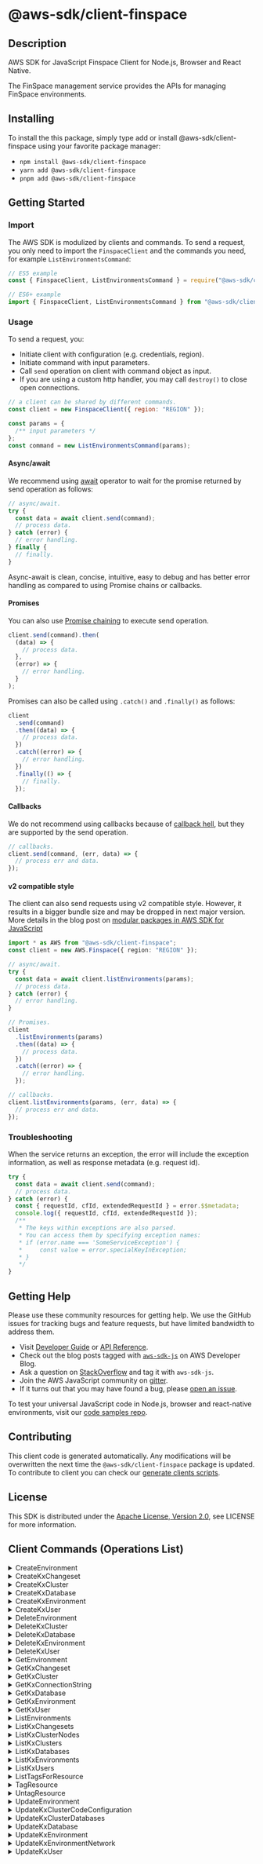 <!-- generated file, do not edit directly -->

# @aws-sdk/client-finspace

## Description

AWS SDK for JavaScript Finspace Client for Node.js, Browser and React Native.

<p>The FinSpace management service provides the APIs for managing FinSpace environments.</p>

## Installing

To install the this package, simply type add or install @aws-sdk/client-finspace
using your favorite package manager:

- `npm install @aws-sdk/client-finspace`
- `yarn add @aws-sdk/client-finspace`
- `pnpm add @aws-sdk/client-finspace`

## Getting Started

### Import

The AWS SDK is modulized by clients and commands.
To send a request, you only need to import the `FinspaceClient` and
the commands you need, for example `ListEnvironmentsCommand`:

```js
// ES5 example
const { FinspaceClient, ListEnvironmentsCommand } = require("@aws-sdk/client-finspace");
```

```ts
// ES6+ example
import { FinspaceClient, ListEnvironmentsCommand } from "@aws-sdk/client-finspace";
```

### Usage

To send a request, you:

- Initiate client with configuration (e.g. credentials, region).
- Initiate command with input parameters.
- Call `send` operation on client with command object as input.
- If you are using a custom http handler, you may call `destroy()` to close open connections.

```js
// a client can be shared by different commands.
const client = new FinspaceClient({ region: "REGION" });

const params = {
  /** input parameters */
};
const command = new ListEnvironmentsCommand(params);
```

#### Async/await

We recommend using [await](https://developer.mozilla.org/en-US/docs/Web/JavaScript/Reference/Operators/await)
operator to wait for the promise returned by send operation as follows:

```js
// async/await.
try {
  const data = await client.send(command);
  // process data.
} catch (error) {
  // error handling.
} finally {
  // finally.
}
```

Async-await is clean, concise, intuitive, easy to debug and has better error handling
as compared to using Promise chains or callbacks.

#### Promises

You can also use [Promise chaining](https://developer.mozilla.org/en-US/docs/Web/JavaScript/Guide/Using_promises#chaining)
to execute send operation.

```js
client.send(command).then(
  (data) => {
    // process data.
  },
  (error) => {
    // error handling.
  }
);
```

Promises can also be called using `.catch()` and `.finally()` as follows:

```js
client
  .send(command)
  .then((data) => {
    // process data.
  })
  .catch((error) => {
    // error handling.
  })
  .finally(() => {
    // finally.
  });
```

#### Callbacks

We do not recommend using callbacks because of [callback hell](http://callbackhell.com/),
but they are supported by the send operation.

```js
// callbacks.
client.send(command, (err, data) => {
  // process err and data.
});
```

#### v2 compatible style

The client can also send requests using v2 compatible style.
However, it results in a bigger bundle size and may be dropped in next major version. More details in the blog post
on [modular packages in AWS SDK for JavaScript](https://aws.amazon.com/blogs/developer/modular-packages-in-aws-sdk-for-javascript/)

```ts
import * as AWS from "@aws-sdk/client-finspace";
const client = new AWS.Finspace({ region: "REGION" });

// async/await.
try {
  const data = await client.listEnvironments(params);
  // process data.
} catch (error) {
  // error handling.
}

// Promises.
client
  .listEnvironments(params)
  .then((data) => {
    // process data.
  })
  .catch((error) => {
    // error handling.
  });

// callbacks.
client.listEnvironments(params, (err, data) => {
  // process err and data.
});
```

### Troubleshooting

When the service returns an exception, the error will include the exception information,
as well as response metadata (e.g. request id).

```js
try {
  const data = await client.send(command);
  // process data.
} catch (error) {
  const { requestId, cfId, extendedRequestId } = error.$$metadata;
  console.log({ requestId, cfId, extendedRequestId });
  /**
   * The keys within exceptions are also parsed.
   * You can access them by specifying exception names:
   * if (error.name === 'SomeServiceException') {
   *     const value = error.specialKeyInException;
   * }
   */
}
```

## Getting Help

Please use these community resources for getting help.
We use the GitHub issues for tracking bugs and feature requests, but have limited bandwidth to address them.

- Visit [Developer Guide](https://docs.aws.amazon.com/sdk-for-javascript/v3/developer-guide/welcome.html)
  or [API Reference](https://docs.aws.amazon.com/AWSJavaScriptSDK/v3/latest/index.html).
- Check out the blog posts tagged with [`aws-sdk-js`](https://aws.amazon.com/blogs/developer/tag/aws-sdk-js/)
  on AWS Developer Blog.
- Ask a question on [StackOverflow](https://stackoverflow.com/questions/tagged/aws-sdk-js) and tag it with `aws-sdk-js`.
- Join the AWS JavaScript community on [gitter](https://gitter.im/aws/aws-sdk-js-v3).
- If it turns out that you may have found a bug, please [open an issue](https://github.com/aws/aws-sdk-js-v3/issues/new/choose).

To test your universal JavaScript code in Node.js, browser and react-native environments,
visit our [code samples repo](https://github.com/aws-samples/aws-sdk-js-tests).

## Contributing

This client code is generated automatically. Any modifications will be overwritten the next time the `@aws-sdk/client-finspace` package is updated.
To contribute to client you can check our [generate clients scripts](https://github.com/aws/aws-sdk-js-v3/tree/main/scripts/generate-clients).

## License

This SDK is distributed under the
[Apache License, Version 2.0](http://www.apache.org/licenses/LICENSE-2.0),
see LICENSE for more information.

## Client Commands (Operations List)

<details>
<summary>
CreateEnvironment
</summary>

[Command API Reference](https://docs.aws.amazon.com/AWSJavaScriptSDK/v3/latest/clients/client-finspace/classes/createenvironmentcommand.html) / [Input](https://docs.aws.amazon.com/AWSJavaScriptSDK/v3/latest/clients/client-finspace/interfaces/createenvironmentcommandinput.html) / [Output](https://docs.aws.amazon.com/AWSJavaScriptSDK/v3/latest/clients/client-finspace/interfaces/createenvironmentcommandoutput.html)

</details>
<details>
<summary>
CreateKxChangeset
</summary>

[Command API Reference](https://docs.aws.amazon.com/AWSJavaScriptSDK/v3/latest/clients/client-finspace/classes/createkxchangesetcommand.html) / [Input](https://docs.aws.amazon.com/AWSJavaScriptSDK/v3/latest/clients/client-finspace/interfaces/createkxchangesetcommandinput.html) / [Output](https://docs.aws.amazon.com/AWSJavaScriptSDK/v3/latest/clients/client-finspace/interfaces/createkxchangesetcommandoutput.html)

</details>
<details>
<summary>
CreateKxCluster
</summary>

[Command API Reference](https://docs.aws.amazon.com/AWSJavaScriptSDK/v3/latest/clients/client-finspace/classes/createkxclustercommand.html) / [Input](https://docs.aws.amazon.com/AWSJavaScriptSDK/v3/latest/clients/client-finspace/interfaces/createkxclustercommandinput.html) / [Output](https://docs.aws.amazon.com/AWSJavaScriptSDK/v3/latest/clients/client-finspace/interfaces/createkxclustercommandoutput.html)

</details>
<details>
<summary>
CreateKxDatabase
</summary>

[Command API Reference](https://docs.aws.amazon.com/AWSJavaScriptSDK/v3/latest/clients/client-finspace/classes/createkxdatabasecommand.html) / [Input](https://docs.aws.amazon.com/AWSJavaScriptSDK/v3/latest/clients/client-finspace/interfaces/createkxdatabasecommandinput.html) / [Output](https://docs.aws.amazon.com/AWSJavaScriptSDK/v3/latest/clients/client-finspace/interfaces/createkxdatabasecommandoutput.html)

</details>
<details>
<summary>
CreateKxEnvironment
</summary>

[Command API Reference](https://docs.aws.amazon.com/AWSJavaScriptSDK/v3/latest/clients/client-finspace/classes/createkxenvironmentcommand.html) / [Input](https://docs.aws.amazon.com/AWSJavaScriptSDK/v3/latest/clients/client-finspace/interfaces/createkxenvironmentcommandinput.html) / [Output](https://docs.aws.amazon.com/AWSJavaScriptSDK/v3/latest/clients/client-finspace/interfaces/createkxenvironmentcommandoutput.html)

</details>
<details>
<summary>
CreateKxUser
</summary>

[Command API Reference](https://docs.aws.amazon.com/AWSJavaScriptSDK/v3/latest/clients/client-finspace/classes/createkxusercommand.html) / [Input](https://docs.aws.amazon.com/AWSJavaScriptSDK/v3/latest/clients/client-finspace/interfaces/createkxusercommandinput.html) / [Output](https://docs.aws.amazon.com/AWSJavaScriptSDK/v3/latest/clients/client-finspace/interfaces/createkxusercommandoutput.html)

</details>
<details>
<summary>
DeleteEnvironment
</summary>

[Command API Reference](https://docs.aws.amazon.com/AWSJavaScriptSDK/v3/latest/clients/client-finspace/classes/deleteenvironmentcommand.html) / [Input](https://docs.aws.amazon.com/AWSJavaScriptSDK/v3/latest/clients/client-finspace/interfaces/deleteenvironmentcommandinput.html) / [Output](https://docs.aws.amazon.com/AWSJavaScriptSDK/v3/latest/clients/client-finspace/interfaces/deleteenvironmentcommandoutput.html)

</details>
<details>
<summary>
DeleteKxCluster
</summary>

[Command API Reference](https://docs.aws.amazon.com/AWSJavaScriptSDK/v3/latest/clients/client-finspace/classes/deletekxclustercommand.html) / [Input](https://docs.aws.amazon.com/AWSJavaScriptSDK/v3/latest/clients/client-finspace/interfaces/deletekxclustercommandinput.html) / [Output](https://docs.aws.amazon.com/AWSJavaScriptSDK/v3/latest/clients/client-finspace/interfaces/deletekxclustercommandoutput.html)

</details>
<details>
<summary>
DeleteKxDatabase
</summary>

[Command API Reference](https://docs.aws.amazon.com/AWSJavaScriptSDK/v3/latest/clients/client-finspace/classes/deletekxdatabasecommand.html) / [Input](https://docs.aws.amazon.com/AWSJavaScriptSDK/v3/latest/clients/client-finspace/interfaces/deletekxdatabasecommandinput.html) / [Output](https://docs.aws.amazon.com/AWSJavaScriptSDK/v3/latest/clients/client-finspace/interfaces/deletekxdatabasecommandoutput.html)

</details>
<details>
<summary>
DeleteKxEnvironment
</summary>

[Command API Reference](https://docs.aws.amazon.com/AWSJavaScriptSDK/v3/latest/clients/client-finspace/classes/deletekxenvironmentcommand.html) / [Input](https://docs.aws.amazon.com/AWSJavaScriptSDK/v3/latest/clients/client-finspace/interfaces/deletekxenvironmentcommandinput.html) / [Output](https://docs.aws.amazon.com/AWSJavaScriptSDK/v3/latest/clients/client-finspace/interfaces/deletekxenvironmentcommandoutput.html)

</details>
<details>
<summary>
DeleteKxUser
</summary>

[Command API Reference](https://docs.aws.amazon.com/AWSJavaScriptSDK/v3/latest/clients/client-finspace/classes/deletekxusercommand.html) / [Input](https://docs.aws.amazon.com/AWSJavaScriptSDK/v3/latest/clients/client-finspace/interfaces/deletekxusercommandinput.html) / [Output](https://docs.aws.amazon.com/AWSJavaScriptSDK/v3/latest/clients/client-finspace/interfaces/deletekxusercommandoutput.html)

</details>
<details>
<summary>
GetEnvironment
</summary>

[Command API Reference](https://docs.aws.amazon.com/AWSJavaScriptSDK/v3/latest/clients/client-finspace/classes/getenvironmentcommand.html) / [Input](https://docs.aws.amazon.com/AWSJavaScriptSDK/v3/latest/clients/client-finspace/interfaces/getenvironmentcommandinput.html) / [Output](https://docs.aws.amazon.com/AWSJavaScriptSDK/v3/latest/clients/client-finspace/interfaces/getenvironmentcommandoutput.html)

</details>
<details>
<summary>
GetKxChangeset
</summary>

[Command API Reference](https://docs.aws.amazon.com/AWSJavaScriptSDK/v3/latest/clients/client-finspace/classes/getkxchangesetcommand.html) / [Input](https://docs.aws.amazon.com/AWSJavaScriptSDK/v3/latest/clients/client-finspace/interfaces/getkxchangesetcommandinput.html) / [Output](https://docs.aws.amazon.com/AWSJavaScriptSDK/v3/latest/clients/client-finspace/interfaces/getkxchangesetcommandoutput.html)

</details>
<details>
<summary>
GetKxCluster
</summary>

[Command API Reference](https://docs.aws.amazon.com/AWSJavaScriptSDK/v3/latest/clients/client-finspace/classes/getkxclustercommand.html) / [Input](https://docs.aws.amazon.com/AWSJavaScriptSDK/v3/latest/clients/client-finspace/interfaces/getkxclustercommandinput.html) / [Output](https://docs.aws.amazon.com/AWSJavaScriptSDK/v3/latest/clients/client-finspace/interfaces/getkxclustercommandoutput.html)

</details>
<details>
<summary>
GetKxConnectionString
</summary>

[Command API Reference](https://docs.aws.amazon.com/AWSJavaScriptSDK/v3/latest/clients/client-finspace/classes/getkxconnectionstringcommand.html) / [Input](https://docs.aws.amazon.com/AWSJavaScriptSDK/v3/latest/clients/client-finspace/interfaces/getkxconnectionstringcommandinput.html) / [Output](https://docs.aws.amazon.com/AWSJavaScriptSDK/v3/latest/clients/client-finspace/interfaces/getkxconnectionstringcommandoutput.html)

</details>
<details>
<summary>
GetKxDatabase
</summary>

[Command API Reference](https://docs.aws.amazon.com/AWSJavaScriptSDK/v3/latest/clients/client-finspace/classes/getkxdatabasecommand.html) / [Input](https://docs.aws.amazon.com/AWSJavaScriptSDK/v3/latest/clients/client-finspace/interfaces/getkxdatabasecommandinput.html) / [Output](https://docs.aws.amazon.com/AWSJavaScriptSDK/v3/latest/clients/client-finspace/interfaces/getkxdatabasecommandoutput.html)

</details>
<details>
<summary>
GetKxEnvironment
</summary>

[Command API Reference](https://docs.aws.amazon.com/AWSJavaScriptSDK/v3/latest/clients/client-finspace/classes/getkxenvironmentcommand.html) / [Input](https://docs.aws.amazon.com/AWSJavaScriptSDK/v3/latest/clients/client-finspace/interfaces/getkxenvironmentcommandinput.html) / [Output](https://docs.aws.amazon.com/AWSJavaScriptSDK/v3/latest/clients/client-finspace/interfaces/getkxenvironmentcommandoutput.html)

</details>
<details>
<summary>
GetKxUser
</summary>

[Command API Reference](https://docs.aws.amazon.com/AWSJavaScriptSDK/v3/latest/clients/client-finspace/classes/getkxusercommand.html) / [Input](https://docs.aws.amazon.com/AWSJavaScriptSDK/v3/latest/clients/client-finspace/interfaces/getkxusercommandinput.html) / [Output](https://docs.aws.amazon.com/AWSJavaScriptSDK/v3/latest/clients/client-finspace/interfaces/getkxusercommandoutput.html)

</details>
<details>
<summary>
ListEnvironments
</summary>

[Command API Reference](https://docs.aws.amazon.com/AWSJavaScriptSDK/v3/latest/clients/client-finspace/classes/listenvironmentscommand.html) / [Input](https://docs.aws.amazon.com/AWSJavaScriptSDK/v3/latest/clients/client-finspace/interfaces/listenvironmentscommandinput.html) / [Output](https://docs.aws.amazon.com/AWSJavaScriptSDK/v3/latest/clients/client-finspace/interfaces/listenvironmentscommandoutput.html)

</details>
<details>
<summary>
ListKxChangesets
</summary>

[Command API Reference](https://docs.aws.amazon.com/AWSJavaScriptSDK/v3/latest/clients/client-finspace/classes/listkxchangesetscommand.html) / [Input](https://docs.aws.amazon.com/AWSJavaScriptSDK/v3/latest/clients/client-finspace/interfaces/listkxchangesetscommandinput.html) / [Output](https://docs.aws.amazon.com/AWSJavaScriptSDK/v3/latest/clients/client-finspace/interfaces/listkxchangesetscommandoutput.html)

</details>
<details>
<summary>
ListKxClusterNodes
</summary>

[Command API Reference](https://docs.aws.amazon.com/AWSJavaScriptSDK/v3/latest/clients/client-finspace/classes/listkxclusternodescommand.html) / [Input](https://docs.aws.amazon.com/AWSJavaScriptSDK/v3/latest/clients/client-finspace/interfaces/listkxclusternodescommandinput.html) / [Output](https://docs.aws.amazon.com/AWSJavaScriptSDK/v3/latest/clients/client-finspace/interfaces/listkxclusternodescommandoutput.html)

</details>
<details>
<summary>
ListKxClusters
</summary>

[Command API Reference](https://docs.aws.amazon.com/AWSJavaScriptSDK/v3/latest/clients/client-finspace/classes/listkxclusterscommand.html) / [Input](https://docs.aws.amazon.com/AWSJavaScriptSDK/v3/latest/clients/client-finspace/interfaces/listkxclusterscommandinput.html) / [Output](https://docs.aws.amazon.com/AWSJavaScriptSDK/v3/latest/clients/client-finspace/interfaces/listkxclusterscommandoutput.html)

</details>
<details>
<summary>
ListKxDatabases
</summary>

[Command API Reference](https://docs.aws.amazon.com/AWSJavaScriptSDK/v3/latest/clients/client-finspace/classes/listkxdatabasescommand.html) / [Input](https://docs.aws.amazon.com/AWSJavaScriptSDK/v3/latest/clients/client-finspace/interfaces/listkxdatabasescommandinput.html) / [Output](https://docs.aws.amazon.com/AWSJavaScriptSDK/v3/latest/clients/client-finspace/interfaces/listkxdatabasescommandoutput.html)

</details>
<details>
<summary>
ListKxEnvironments
</summary>

[Command API Reference](https://docs.aws.amazon.com/AWSJavaScriptSDK/v3/latest/clients/client-finspace/classes/listkxenvironmentscommand.html) / [Input](https://docs.aws.amazon.com/AWSJavaScriptSDK/v3/latest/clients/client-finspace/interfaces/listkxenvironmentscommandinput.html) / [Output](https://docs.aws.amazon.com/AWSJavaScriptSDK/v3/latest/clients/client-finspace/interfaces/listkxenvironmentscommandoutput.html)

</details>
<details>
<summary>
ListKxUsers
</summary>

[Command API Reference](https://docs.aws.amazon.com/AWSJavaScriptSDK/v3/latest/clients/client-finspace/classes/listkxuserscommand.html) / [Input](https://docs.aws.amazon.com/AWSJavaScriptSDK/v3/latest/clients/client-finspace/interfaces/listkxuserscommandinput.html) / [Output](https://docs.aws.amazon.com/AWSJavaScriptSDK/v3/latest/clients/client-finspace/interfaces/listkxuserscommandoutput.html)

</details>
<details>
<summary>
ListTagsForResource
</summary>

[Command API Reference](https://docs.aws.amazon.com/AWSJavaScriptSDK/v3/latest/clients/client-finspace/classes/listtagsforresourcecommand.html) / [Input](https://docs.aws.amazon.com/AWSJavaScriptSDK/v3/latest/clients/client-finspace/interfaces/listtagsforresourcecommandinput.html) / [Output](https://docs.aws.amazon.com/AWSJavaScriptSDK/v3/latest/clients/client-finspace/interfaces/listtagsforresourcecommandoutput.html)

</details>
<details>
<summary>
TagResource
</summary>

[Command API Reference](https://docs.aws.amazon.com/AWSJavaScriptSDK/v3/latest/clients/client-finspace/classes/tagresourcecommand.html) / [Input](https://docs.aws.amazon.com/AWSJavaScriptSDK/v3/latest/clients/client-finspace/interfaces/tagresourcecommandinput.html) / [Output](https://docs.aws.amazon.com/AWSJavaScriptSDK/v3/latest/clients/client-finspace/interfaces/tagresourcecommandoutput.html)

</details>
<details>
<summary>
UntagResource
</summary>

[Command API Reference](https://docs.aws.amazon.com/AWSJavaScriptSDK/v3/latest/clients/client-finspace/classes/untagresourcecommand.html) / [Input](https://docs.aws.amazon.com/AWSJavaScriptSDK/v3/latest/clients/client-finspace/interfaces/untagresourcecommandinput.html) / [Output](https://docs.aws.amazon.com/AWSJavaScriptSDK/v3/latest/clients/client-finspace/interfaces/untagresourcecommandoutput.html)

</details>
<details>
<summary>
UpdateEnvironment
</summary>

[Command API Reference](https://docs.aws.amazon.com/AWSJavaScriptSDK/v3/latest/clients/client-finspace/classes/updateenvironmentcommand.html) / [Input](https://docs.aws.amazon.com/AWSJavaScriptSDK/v3/latest/clients/client-finspace/interfaces/updateenvironmentcommandinput.html) / [Output](https://docs.aws.amazon.com/AWSJavaScriptSDK/v3/latest/clients/client-finspace/interfaces/updateenvironmentcommandoutput.html)

</details>
<details>
<summary>
UpdateKxClusterCodeConfiguration
</summary>

[Command API Reference](https://docs.aws.amazon.com/AWSJavaScriptSDK/v3/latest/clients/client-finspace/classes/updatekxclustercodeconfigurationcommand.html) / [Input](https://docs.aws.amazon.com/AWSJavaScriptSDK/v3/latest/clients/client-finspace/interfaces/updatekxclustercodeconfigurationcommandinput.html) / [Output](https://docs.aws.amazon.com/AWSJavaScriptSDK/v3/latest/clients/client-finspace/interfaces/updatekxclustercodeconfigurationcommandoutput.html)

</details>
<details>
<summary>
UpdateKxClusterDatabases
</summary>

[Command API Reference](https://docs.aws.amazon.com/AWSJavaScriptSDK/v3/latest/clients/client-finspace/classes/updatekxclusterdatabasescommand.html) / [Input](https://docs.aws.amazon.com/AWSJavaScriptSDK/v3/latest/clients/client-finspace/interfaces/updatekxclusterdatabasescommandinput.html) / [Output](https://docs.aws.amazon.com/AWSJavaScriptSDK/v3/latest/clients/client-finspace/interfaces/updatekxclusterdatabasescommandoutput.html)

</details>
<details>
<summary>
UpdateKxDatabase
</summary>

[Command API Reference](https://docs.aws.amazon.com/AWSJavaScriptSDK/v3/latest/clients/client-finspace/classes/updatekxdatabasecommand.html) / [Input](https://docs.aws.amazon.com/AWSJavaScriptSDK/v3/latest/clients/client-finspace/interfaces/updatekxdatabasecommandinput.html) / [Output](https://docs.aws.amazon.com/AWSJavaScriptSDK/v3/latest/clients/client-finspace/interfaces/updatekxdatabasecommandoutput.html)

</details>
<details>
<summary>
UpdateKxEnvironment
</summary>

[Command API Reference](https://docs.aws.amazon.com/AWSJavaScriptSDK/v3/latest/clients/client-finspace/classes/updatekxenvironmentcommand.html) / [Input](https://docs.aws.amazon.com/AWSJavaScriptSDK/v3/latest/clients/client-finspace/interfaces/updatekxenvironmentcommandinput.html) / [Output](https://docs.aws.amazon.com/AWSJavaScriptSDK/v3/latest/clients/client-finspace/interfaces/updatekxenvironmentcommandoutput.html)

</details>
<details>
<summary>
UpdateKxEnvironmentNetwork
</summary>

[Command API Reference](https://docs.aws.amazon.com/AWSJavaScriptSDK/v3/latest/clients/client-finspace/classes/updatekxenvironmentnetworkcommand.html) / [Input](https://docs.aws.amazon.com/AWSJavaScriptSDK/v3/latest/clients/client-finspace/interfaces/updatekxenvironmentnetworkcommandinput.html) / [Output](https://docs.aws.amazon.com/AWSJavaScriptSDK/v3/latest/clients/client-finspace/interfaces/updatekxenvironmentnetworkcommandoutput.html)

</details>
<details>
<summary>
UpdateKxUser
</summary>

[Command API Reference](https://docs.aws.amazon.com/AWSJavaScriptSDK/v3/latest/clients/client-finspace/classes/updatekxusercommand.html) / [Input](https://docs.aws.amazon.com/AWSJavaScriptSDK/v3/latest/clients/client-finspace/interfaces/updatekxusercommandinput.html) / [Output](https://docs.aws.amazon.com/AWSJavaScriptSDK/v3/latest/clients/client-finspace/interfaces/updatekxusercommandoutput.html)

</details>
